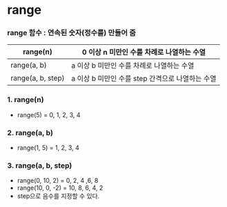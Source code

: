 # range

### range 함수 : 연속된 숫자(정수를) 만들어 줌

| range(n) | 0 이상 n 미만인 수를 차례로 나열하는 수열 |
| --- | --- |
| range(a, b) | a 이상 b 미만인 수를 차례로 나열하는 수열 |
| range(a, b, step) | a 이상 b 미만인 수를 step 간격으로 나열하는 수열 |

### 1. range(n)

- range(5) = 0, 1, 2, 3, 4

### 2. range(a, b)

- range(1, 5) = 1, 2, 3, 4

### 3. range(a, b, step)

- range(0, 10, 2) = 0, 2, 4 ,6, 8
- range(10, 0, -2) = 10, 8, 6, 4, 2
- step으로 음수를 지정할 수 있다.
